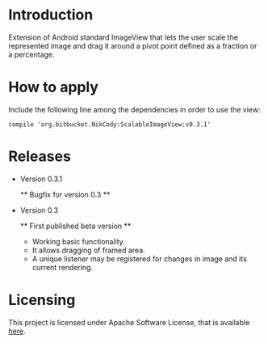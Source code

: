 # Introduction

Extension of Android standard ImageView that lets the user scale the represented
image and drag it around a pivot point defined as a fraction or a percentage.

# How to apply

Include the following line among the dependencies in order to use the view:

    compile 'org.bitbucket.NikCody:ScalableImageView:v0.3.1'

# Releases

* Version 0.3.1
   
   ** Bugfix for version 0.3 **

* Version 0.3
  
   ** First published beta version **
   - Working basic functionality.
   - It allows dragging of framed area.
   - A unique listener may be registered for changes in image and its current rendering.

# Licensing

This project is licensed under Apache Software License, that is available
[here](https://www.apache.org/licenses/LICENSE-2.0).
